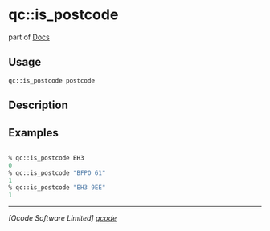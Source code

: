 qc::is_postcode
===============

part of [Docs](../index.md)

Usage
-----
`qc::is_postcode postcode`

Description
-----------


Examples
--------
```tcl

% qc::is_postcode EH3
0
% qc::is_postcode "BFPO 61"
1
% qc::is_postcode "EH3 9EE"
1
```

----------------------------------
*[Qcode Software Limited] [qcode]*

[qcode]: http://www.qcode.co.uk "Qcode Software"